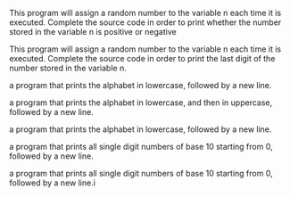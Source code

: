 This program will assign a random number to the variable n each time it is executed. Complete the source code in order to print whether the number stored in the variable n is positive or negative

This program will assign a random number to the variable n each time it is executed. Complete the source code in order to print the last digit of the number stored in the variable n.

a program that prints the alphabet in lowercase, followed by a new line.

 a program that prints the alphabet in lowercase, and then in uppercase, followed by a new line.

 a program that prints the alphabet in lowercase, followed by a new line.

 a program that prints all single digit numbers of base 10 starting from 0, followed by a new line.

a program that prints all single digit numbers of base 10 starting from 0, followed by a new line.i


